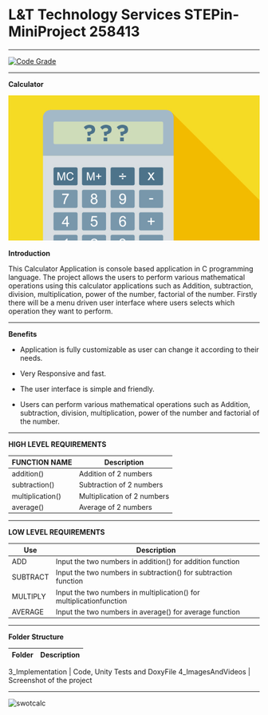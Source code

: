 # L&T Technology Services STEPin-MiniProject 258413
------------------------------------------------------------------------------------------------------------------------------------------------------------------

[![Code Grade](<https://www.code-inspector.com/project/21411/status/svg>)](<https://frontend.code-inspector.com/project/21411/dashboard>)


----------------------------------------------------------------------------------------------------------------------------------------------------------------------

                             
**Calculator**
                             
![alt text](https://github.com/mrinallakhanpal/PythonMini-Project-258413/blob/6af124c31b13e577ea8b668b36aa6a13846110ff/Images/canyouusecalculatorongmat.jpg)



**Introduction**

This Calculator Application is console based application in C programming language. The project allows the users to perform various mathematical operations using this calculator applications such as Addition, subtraction, division, multiplication, power of the number, factorial of the number. Firstly there will be a menu driven user interface where users selects which operation they want to perform.

-------------------------------------------------------------------------------------------------------------------------------------------------------

**Benefits**

- Application is fully customizable as user can change it according to their needs.

- Very Responsive and fast.

- The user interface is simple and friendly.

- Users can perform various mathematical operations such as Addition, subtraction, division, multiplication, power of the number and factorial of the number.
---------------------------------------------------------------------------------------------------------------------------------------------------------------

**HIGH LEVEL REQUIREMENTS**

FUNCTION NAME       |   Description 
---------------	    | ----------------------------  
addition()    	    |   Addition of 2 numbers
subtraction()       |   Subtraction of 2 numbers
multiplication()	  |   Multiplication of 2 numbers
average()           |   Average of 2 numbers


------------------------------------------------------------------------------------------------------------


**LOW LEVEL REQUIREMENTS**

Use         |Description
----------- |--------------------------------------------------------------------------
ADD         |Input the two numbers in addition() for addition function		       
SUBTRACT    |Input the two numbers in subtraction() for subtraction function	   
MULTIPLY    |Input the two numbers in multiplication() for multiplicationfunction
AVERAGE     |Input the two numbers in average() for average function                                        

--------------------------------------------------------------------------------------------------------------------------------



**Folder Structure**

Folder                |      Description
-----------------     |    ---------------------------------------------------

3_Implementation	    |     Code, Unity Tests and DoxyFile
4_ImagesAndVideos     |     Screenshot of the project	    






-----------------------------------------------------------------------------------------------------------------------------------------------------------


![swotcalc](https://user-images.githubusercontent.com/53489451/114977397-39b6b600-9ea5-11eb-93d5-1f1aa027f7f2.jpg)

